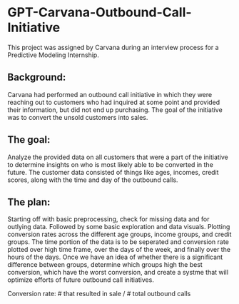 # GPT-Carvana-Outbound-Call-Initiative

This project was assigned by Carvana during an interview process for a Predictive Modeling Internship.

## Background: 
Carvana had performed an outbound call initiative in which they were reaching out to customers who had inquired at some point and provided their information, but did not end up purchasing.  The goal of the initiative was to convert the unsold customers into sales.  

## The goal: 
Analyze the provided data on all customers that were a part of the initiative to determine insights on who is most likely able to be converted in the future.  The customer data consisted of things like ages, incomes, credit scores, along with the time and day of the outbound calls.  

## The plan:  
Starting off with basic preprocessing, check for missing data and for outlying data.  Followed by some basic exploration and data visuals.  Plotting conversion rates across the different age groups, income groups, and credit groups.  The time portion of the data is to be seperated and conversion rate plotted over high time frame, over the days of the week, and finally over the hours of the days.  Once we have an idea of whether there is a significant difference between groups, determine which groups high the best conversion, which have the worst conversion, and create a systme that will optimize efforts of future outbound call initiatives.  

Conversion rate: # that resulted in sale / # total outbound calls
